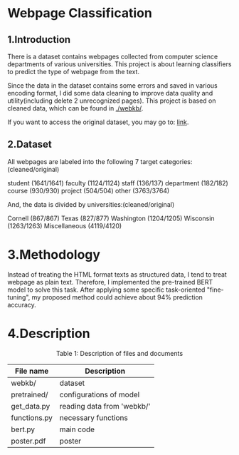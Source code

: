 #  Webpage Classification 

## 1.Introduction
There is a dataset contains webpages collected from computer science departments of various universities.  This project is about learning classifiers to predict the type of webpage from the text.

Since the data in the dataset contains some errors and saved in various encoding format, I did some data cleaning to improve data quality and utility(including delete 2 unrecognized pages). This project is based on cleaned data, which can be found in [./webkb/](https://github.com/BenedictYoung/Webpages_Classification/tree/main/webkb). 

If you want to access the original dataset, you may go to: [link](http://www.cs.cmu.edu/afs/cs.cmu.edu/project/theo-20/www/data/). 

## 2.Dataset
All webpages are labeled into the following 7 target categories:(cleaned/original)
        
student (1641/1641)
faculty (1124/1124)
staff (136/137)
department (182/182)
course (930/930)
project (504/504)
other (3763/3764)

And, the data is divided by universities:(cleaned/original)

Cornell (867/867)
Texas (827/877)
Washington (1204/1205)
Wisconsin (1263/1263)
Miscellaneous (4119/4120)


# 3.Methodology 
Instead of treating the HTML format texts as structured data, I tend to treat webpage as plain text. Therefore, I implemented the pre-trained BERT model to solve this task. After applying some specific task-oriented "fine-tuning", my proposed method could achieve about 94% prediction accuracy. 

# 4.Description

<center>
Table 1: Description of files and documents

| File name      |  Description   |
|---------|--------|
| webkb/  | dataset|
| pretrained/   | configurations of model |
| get_data.py | reading data from 'webkb/'  |
| functions.py   | necessary functions  |
|bert.py | main code|
|poster.pdf| poster|
</center>

